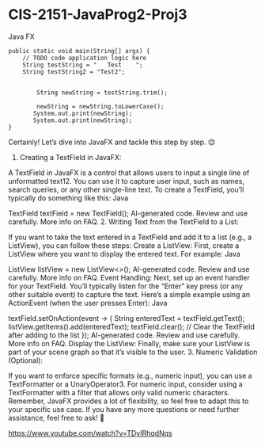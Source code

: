 # CIS-2151-JavaProg2-Proj3
Java FX

    public static void main(String[] args) {
        // TODO code application logic here
        String testString = "   Test    ";
        String testString2 = "Test2";
        
        
            String newString = testString.trim();
            
            newString = newString.toLowerCase();
           System.out.print(newString);
           System.out.print(newString);
    }

Certainly! Let’s dive into JavaFX and tackle this step by step. 😊

1. Creating a TextField in JavaFX:

A TextField in JavaFX is a control that allows users to input a single line of unformatted text12. You can use it to capture user input, such as names, search queries, or any other single-line text.
To create a TextField, you’ll typically do something like this:
Java

TextField textField = new TextField();
AI-generated code. Review and use carefully. More info on FAQ.
2. Writing Text from the TextField to a List:

If you want to take the text entered in a TextField and add it to a list (e.g., a ListView), you can follow these steps:
Create a ListView:
First, create a ListView where you want to display the entered text. For example:
Java

ListView<String> listView = new ListView<>();
AI-generated code. Review and use carefully. More info on FAQ.
Event Handling:
Next, set up an event handler for your TextField. You’ll typically listen for the “Enter” key press (or any other suitable event) to capture the text.
Here’s a simple example using an ActionEvent (when the user presses Enter):
Java

textField.setOnAction(event -> {
    String enteredText = textField.getText();
    listView.getItems().add(enteredText);
    textField.clear(); // Clear the TextField after adding to the list
});
AI-generated code. Review and use carefully. More info on FAQ.
Display the ListView:
Finally, make sure your ListView is part of your scene graph so that it’s visible to the user.
3. Numeric Validation (Optional):

If you want to enforce specific formats (e.g., numeric input), you can use a TextFormatter or a UnaryOperator3.
For numeric input, consider using a TextFormatter with a filter that allows only valid numeric characters.
Remember, JavaFX provides a lot of flexibility, so feel free to adapt this to your specific use case. If you have any more questions or need further assistance, feel free to ask! 🌟



https://www.youtube.com/watch?v=TDyIRhqdNqs














